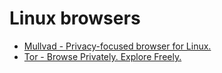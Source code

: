 # Linux browsers

<!-- TOC -->

- [Mullvad - Privacy-focused browser for Linux.](https://github.com/lbrealdev/0k-linux/blob/main/browsers/mullvad.md)
- [Tor - Browse Privately. Explore Freely.](https://github.com/lbrealdev/0k-linux/blob/main/browsers/tor.md)
